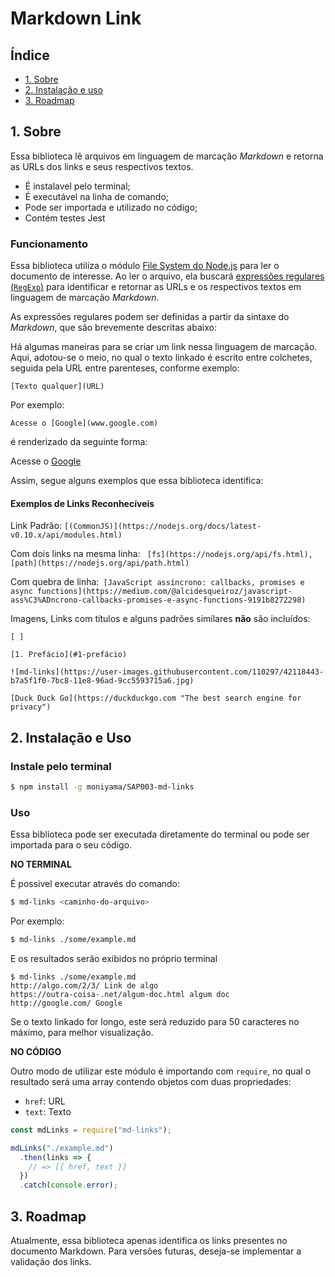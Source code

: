 # Markdown Link
## Índice
* [1. Sobre](#1-sobre)
* [2. Instalação e uso](#2-instalação-e-uso)
* [3. Roadmap](#3-roadmap)

## 1. Sobre
Essa biblioteca lê arquivos em linguagem de marcação *Markdown* e retorna as URLs dos links e seus respectivos textos.

- É instalavel pelo terminal;
- É executável na linha de comando;
- Pode ser importada e utilizado no código;
- Contém testes Jest 

### Funcionamento
Essa biblioteca utiliza o módulo [File System do Node.js](https://nodejs.org/api/fs.html) para ler o documento de interesse. Ao ler o arquivo, ela buscará [expressões regulares
(`RegExp`)](https://developer.mozilla.org/pt-BR/docs/Web/JavaScript/Guide/Regular_Expressions) para identificar e retornar as URLs e os respectivos textos em linguagem de marcação *Markdown*. 

As expressões regulares podem ser definidas a partir da sintaxe  do *Markdown*, que são brevemente descritas abaixo:

Há algumas maneiras para se criar um link nessa linguagem de marcação. Aqui, adotou-se o meio, no qual o texto linkado é escrito entre colchetes, seguida pela URL entre parenteses, conforme exemplo:
```
[Texto qualquer](URL)
```
Por exemplo:

`Acesse o [Google](www.google.com)`

é renderizado da seguinte forma: 

Acesse o [Google](www.google.com)

Assim, segue alguns exemplos que essa biblioteca identifica:
#### Exemplos de Links Reconhecíveis

Link Padrão: 
`[(CommonJS)](https://nodejs.org/docs/latest-v0.10.x/api/modules.html)`

Com dois links na mesma linha: `
[fs](https://nodejs.org/api/fs.html), [path](https://nodejs.org/api/path.html)`

Com quebra de linha:`
[JavaScript assíncrono: callbacks, promises e async
  functions](https://medium.com/@alcidesqueiroz/javascript-ass%C3%ADncrono-callbacks-promises-e-async-functions-9191b8272298)`

Imagens, Links com títulos e alguns padrões similares **não** são incluídos:
```
[ ]

[1. Prefácio](#1-prefácio)

![md-links](https://user-images.githubusercontent.com/110297/42118443-b7a5f1f0-7bc8-11e8-96ad-9cc5593715a6.jpg)

[Duck Duck Go](https://duckduckgo.com "The best search engine for privacy")
```
## 2. Instalação e Uso
### Instale pelo terminal
```sh
$ npm install -g moniyama/SAP003-md-links
```
### Uso
Essa biblioteca pode ser executada diretamente do terminal ou pode ser importada para o seu código.

**NO TERMINAL**

É possivel executar através do comando:
```sh
$ md-links <caminho-do-arquivo>
```
Por exemplo:
```sh
$ md-links ./some/example.md
```
E os resultados serão exibidos no próprio terminal

```
$ md-links ./some/example.md
http://algo.com/2/3/ Link de algo
https://outra-coisa-.net/algum-doc.html algum doc
http://google.com/ Google
```
Se o texto linkado for longo, este será reduzido para 50 caracteres no máximo, para melhor visualização.

**NO CÓDIGO**

Outro modo de utilizar este módulo é importando com `require`, no qual o resultado será uma array contendo objetos com duas propriedades:

* `href`: URL
* `text`: Texto 

```js
const mdLinks = require("md-links");

mdLinks("./example.md")
  .then(links => {
    // => [{ href, text }]
  })
  .catch(console.error);
```
## 3. Roadmap
Atualmente, essa biblioteca apenas identifica os links presentes no documento Markdown. Para versões futuras, deseja-se implementar a validação dos links.

